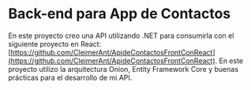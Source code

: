 # Back-end para App de Contactos

En este proyecto creo una API utilizando .NET para consumirla con el siguiente proyecto en React: [https://github.com/CleimerAnt/ApideContactosFrontConReact](https://github.com/CleimerAnt/ApideContactosFrontConReact).
En este proyecto utilizo la arquitectura Onion, Entity Framework Core y buenas prácticas para el desarrollo de mi API.
